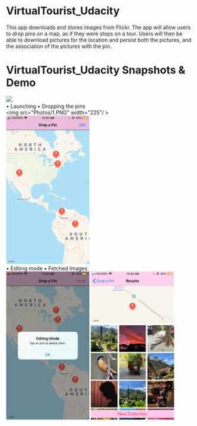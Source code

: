 # VirtualTourist_Udacity
This app downloads and stores images from Flickr. The app will allow users to drop pins on a map, as if they were stops on a tour. Users will then be able to download pictures for the location and persist both the pictures, and the association of the pictures with the pin.
 <br /> 
# VirtualTourist_Udacity Snapshots & Demo
<img src="Photos/Demo.gif" width="225"/> <br/>
• Launching                 • Dropping the pins  <br/>
<img src="Photos/1.PNG" width="225"/ >   <img src="Photos/2.PNG" width="225"/> <br/>
 • Editing mode   • Fetched Images <br/>
  <img src="Photos/3.PNG" width="225"/>   <img src="Photos/4.PNG" width="225"/> <br/>
